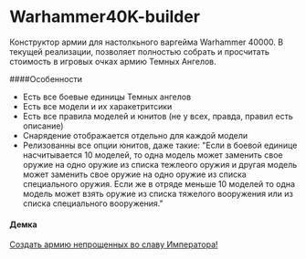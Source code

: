 Warhammer40K-builder
====================

Конструктор армии для настолкьного варгейма Warhammer 40000.
В текущей реализации, позволяет полностью собрать и просчитать стоимость в игровых очках армию Темных Ангелов.

####Особенности 
* Есть все боевые единицы Темных ангелов
* Есть все модели и их харакетритсики
* Есть все правила моделей и юнитов (не у всех, правда, правил есть описание)
* Снарядение отображается отдельно для каждой модели
* Релизованны все опции юнитов, даже такие: "Если в боевой единице насчитывается 10 моделей, то одна модель может заменить свое оружие на одно оружие из списка тежлеого оружия и другая модель может заменить свое оружие на одно оружие из списка специального оружия. Если же в отряде меньше 10 моделей то одна модель может взять оружие из списка тяжелого вооружения или из списка специального вооружения."


#### Демка
<a href="http://munimaev.github.io/Warhammer40K-builder/">Создать армию непрощенных во славу Императора!</a>

